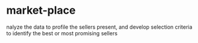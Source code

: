 # market-place
nalyze the data to profile the sellers present, and develop selection criteria to identify the best or most promising sellers
